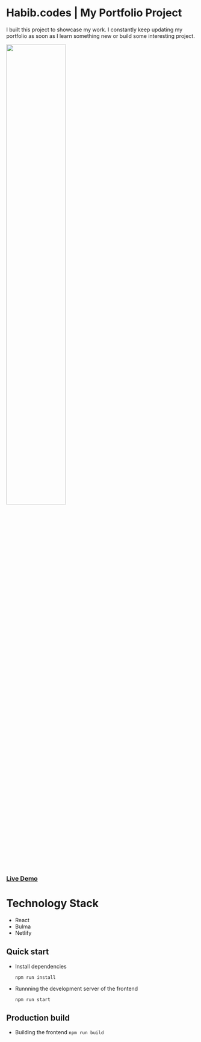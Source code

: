 # Habib.codes | My Portfolio Project

I built this project to showcase my work. I constantly keep updating my portfolio as soon as I learn something new or build some interesting project.


<img align="center" src="https://s3-ap-southeast-1.amazonaws.com/tilentaps.com/projectImages/habibdotcodes.png" width="56%">

### [Live Demo](https://www.habib.codes/)

# Technology Stack

- React
- Bulma
- Netlify

## Quick start

- Install dependencies

  `npm run install`<br/>

- Runnning the development server of the frontend

  `npm run start`<br/>



## Production build


- Building the frontend
  `npm run build`

